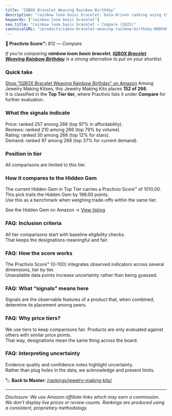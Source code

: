 ```yaml
---
title: "IQBOX Bracelet Weaving Rainbow Birthday"
description: "rainbow loom basic bracelet: Data-driven ranking using the Practivio Score™. Positioned by quality, value, demand, findability, momentum."
keywords: ["rainbow loom basic bracelet"]
seo_title: "rainbow loom basic bracelet — Compare (2025)"
canonicalURL: "/products/iqbox-bracelet-weaving-rainbow-birthday-B0DH4RBS8M/"
---
```


**🛒 Practivio Score™:** 812 — _Compare_


*If you're comparing **rainbow loom basic bracelet**, **[IQBOX Bracelet Weaving Rainbow Birthday](https://www.amazon.com/dp/B0DH4RBS8M?tag=practivio-20)** is a strong alternative to put on your shortlist.*
### Quick take
[Shop “IQBOX Bracelet Weaving Rainbow Birthday” on Amazon](https://www.amazon.com/dp/B0DH4RBS8M?tag=practivio-20)
Among Jewelry Making Kitses, this Jewelry Making Kits places **152 of 266**.  
It is classified in the **Top Tier tier**, where Practivio lists it under **Compare** for further evaluation.

### What the signals indicate
Price: ranked 257 among 266 (top 97% in affordability).  
Reviews: ranked 210 among 266 (top 79% by volume).  
Rating: ranked 30 among 266 (top 12% for stars).  
Demand: ranked 97 among 266 (top 37% for current demand).

### Position in tier
All comparisons are limited to this tier.

### How it compares to the Hidden Gem
The current Hidden Gem in Top Tier carries a Practivio Score™ of 1010.00.  
This pick trails the Hidden Gem by 198.00 points.  
Use this as a benchmark when weighing trade-offs within the same tier.  

See the Hidden Gem on Amazon → [View listing](https://www.amazon.com/dp/B00BOZ79UO?tag=practivio-20)

### FAQ: Inclusion criteria
All tier comparisons start with baseline eligibility checks.  
That keeps the designations meaningful and fair.

### FAQ: How the score works
The Practivio Score™ (0–100) integrates observed indicators across several dimensions, tier by tier.  
Unavailable data points increase uncertainty rather than being guessed.

### FAQ: What “signals” means here
Signals are the observable features of a product that, when combined, determine its placement among peers.

### FAQ: Why price tiers?
We use tiers to keep comparisons fair. Products are only evaluated against others with similar price points.  
That way, designations mean the same thing across the board.

### FAQ: Interpreting uncertainty
Evidence quality and confidence notes highlight uncertainty.  
Rather than plug holes in the data, we acknowledge and present limits.

<!-- Missing template for Compare/CompareWithinPriceClass -->


🏷️ **Back to Master:** [/rankings/jewelry-making-kits/](/rankings/jewelry-making-kits/)

---
_Disclosure: We use Amazon affiliate links which may earn a commission. We don’t display live prices or review counts. Rankings are produced using a consistent, proprietary methodology._
